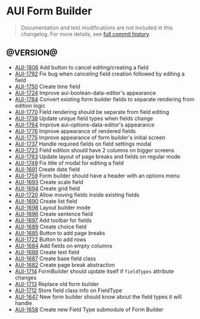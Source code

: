 # AUI Form Builder

> Documentation and test modifications are not included in this changelog. For more details, see [full commit history](https://github.com/liferay/alloy-ui/commits/master/src/aui-form-builder).

## @VERSION@

* [AUI-1806](https://issues.liferay.com/browse/AUI-1806) Add button to cancel editing/creating a field
* [AUI-1792](https://issues.liferay.com/browse/AUI-1792) Fix bug when canceling field creation followed by editing a field
* [AUI-1750](https://issues.liferay.com/browse/AUI-1750) Create time field
* [AUI-1724](https://issues.liferay.com/browse/AUI-1724) Improve aui-boolean-data-editor's appearance
* [AUI-1784](https://issues.liferay.com/browse/AUI-1784) Convert existing form builder fields to separate rendering from edition logic
* [AUI-1770](https://issues.liferay.com/browse/AUI-1770) Field rendering should be separate from field editing
* [AUI-1738](https://issues.liferay.com/browse/AUI-1738) Update unique field types when fields change
* [AUI-1764](https://issues.liferay.com/browse/AUI-1764) Improve aui-options-data-editor's appearance
* [AUI-1776](https://issues.liferay.com/browse/AUI-1776) Improve appearance of rendered fields
* [AUI-1775](https://issues.liferay.com/browse/AUI-1775) Improve appearance of form builder's initial screen
* [AUI-1737](https://issues.liferay.com/browse/AUI-1737) Handle required fields on field settings modal
* [AUI-1723](https://issues.liferay.com/browse/AUI-1723) Field edition should have 2 columns on bigger screens
* [AUI-1763](https://issues.liferay.com/browse/AUI-1763) Update layout of page breaks and fields on regular mode
* [AUI-1749](https://issues.liferay.com/browse/AUI-1749) Fix title of modal for editing a field
* [AUI-1691](https://issues.liferay.com/browse/AUI-1691) Create date field
* [AUI-1759](https://issues.liferay.com/browse/AUI-1759) Form builder should have a header with an options menu
* [AUI-1693](https://issues.liferay.com/browse/AUI-1693) Create scale field
* [AUI-1694](https://issues.liferay.com/browse/AUI-1694) Create grid field
* [AUI-1720](https://issues.liferay.com/browse/AUI-1720) Allow moving fields inside existing fields
* [AUI-1690](https://issues.liferay.com/browse/AUI-1690) Create list field
* [AUI-1698](https://issues.liferay.com/browse/AUI-1698) Layout builder mode
* [AUI-1696](https://issues.liferay.com/browse/AUI-1696) Create sentence field
* [AUI-1697](https://issues.liferay.com/browse/AUI-1697) Add toolbar for fields
* [AUI-1689](https://issues.liferay.com/browse/AUI-1689) Create choice field
* [AUI-1685](https://issues.liferay.com/browse/AUI-1685) Button to add page breaks
* [AUI-1722](https://issues.liferay.com/browse/AUI-1722) Button to add rows
* [AUI-1684](https://issues.liferay.com/browse/AUI-1684) Add fields on empty columns
* [AUI-1688](https://issues.liferay.com/browse/AUI-1688) Create text field
* [AUI-1687](https://issues.liferay.com/browse/AUI-1687) Create base field class
* [AUI-1682](https://issues.liferay.com/browse/AUI-1682) Create page break abstraction
* [AUI-1714](https://issues.liferay.com/browse/AUI-1714) FormBuilder should update itself if `fieldTypes` attribute changes
* [AUI-1713](https://issues.liferay.com/browse/AUI-1713) Replace old form builder
* [AUI-1712](https://issues.liferay.com/browse/AUI-1712) Store field class info on FieldType
* [AUI-1647](https://issues.liferay.com/browse/AUI-1647) New form builder should know about the field types it will handle
* [AUI-1658](https://issues.liferay.com/browse/AUI-1658) Create new Field Type submodule of Form Builder

